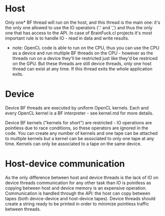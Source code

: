 Host
====

Only one* BF thread will run on the host, and this thread is the main one: it's 
the only one allowed to use the IO operators ('.' and ',') and thus the only 
one that has access to the API. In case of BrainFuck.cl projects it's most 
important rule is to handle IO - read in data and write results.

 * note: OpenCL code is able to run on the CPU, thus you can use the CPU as a 
device and run multiple BF threads on the CPU - however as the threads run on a
device they'll be restricted just like they'd be restriced on the GPU. But
these threads are still device threads, only one host thread can exist at any
time. If this thread exits the whole application exits.

Device
======

Device BF threads are executed by uniform OpenCL kernels. Each and every OpenCL
kernel is a BF interpreter - see kernel.md for more details.

Device BF kernels ("kernels for short") are restricted - IO operations are
pointless due to race conditions, so these operators are ignored in the code.
You can create any number of kernels and one tape can be attached to multiple
kernels but a kernel can be associated to only one tape at any time. Kernels
can only be associated to a tape on the same device.

Host-device communication
=========================

As the only difference between host and device threads is the lack of IO on 
device threads communication for any other task than IO is pointless as copying
between host and device memory is an expensive operation. Communication is
handled through the API: the host can copy between tapes (both device-device
and host-device tapes). Device threads should create a string ready to be
printed in order to minimize pointless traffic between threads.

